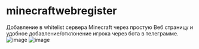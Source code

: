 # minecraftwebregister
Добавление в whitelist сервера Minecraft через простую Веб страницу и удобное добавление/отклонение игрока через бота в телеграмме.
![image](https://github.com/user-attachments/assets/6f06f11c-3fac-4ee6-a786-af0d5b3f55fa)
![image](https://github.com/user-attachments/assets/c750d29f-9e3c-4e9a-a34c-5fada4356d9a)
